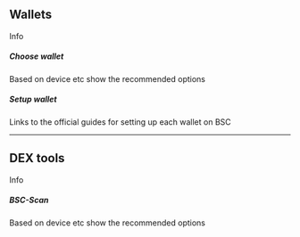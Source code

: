 ## Wallets

Info

##### Choose wallet

Based on device etc show the recommended options

##### Setup wallet

Links to the official guides for setting up each wallet on BSC

---

## DEX tools

Info

##### BSC-Scan

Based on device etc show the recommended options